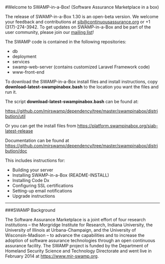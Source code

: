 #Welcome to SWAMP-in-a-Box! (Software Assurance Marketplace in a box)

The release of SWAMP-in-a-Box 1.30 is an open-beta version. We welcome your feedback and contributions at sib@continuousassurance.org or +1 (317)-274-3942. To get updates on SWAMP-in-a-Box and be part of the user community, please join our [mailing list](https://lists.cosalab.org/mailman/listinfo/swampinabox "SWAMP Mailing List")!

The SWAMP code is contained in the following repositories:

- db
- deployment
- services
- swamp-web-server (contains customized Laravel Framework code)
- www-front-end

To download the SWAMP-in-a-Box install files and install instructions, copy **download-latest-swampinabox.bash** to the location you want the files and run it.

The script **download-latest-swampinabox.bash** can be found at:

<https://github.com/mirswamp/dependency/tree/master/swampinabox/distribution/util>

Or you can get the install files from <https://platform.swampinabox.org/siab-latest-release>

Documentation can be found at <https://github.com/mirswamp/dependency/tree/master/swampinabox/distribution/doc>

This includes instructions for:

- Building your server
- Installing SWAMP-in-a-Box (README-INSTALL)
- Installing Code Dx
- Configuring SSL certifications
- Setting-up email notifications
- Upgrade instructions

---

###SWAMP Background

The Software Assurance Marketplace is a joint effort of four research institutions – the Morgridge Institute for Research, Indiana University, the University of Illinois at Urbana-Champaign, and the University of Wisconsin-Madison – to advance the capabilities and to increase the adoption of software assurance technologies through an open continuous assurance facility. The SWAMP project is funded by the Department of Homeland Security Science and Technology Directorate and went live in February 2014 at <https://www.mir-swamp.org>.
